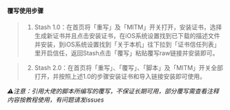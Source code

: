 #### 覆写使用步骤
> 1. Stash 1.0：在首页将「重写」及「MITM」开关打开，安装证书，选择生成新证书并且点击安装证书，在iOS系统设置找到已下载的描述文件并安装，到iOS系统设置找到「关于本机」往下拉到「证书信任列表」里开启信任，返回Stash点击「覆写」粘贴覆写raw链接并安装即可。

> 2. Stash 2.0：在首页将「重写」、「覆写」、「脚本」及「MITM」开关全部打开，并按照上述1.0的步骤安装证书和导入链接安装即可使用。

*⚠️注意：引用大佬的脚本所编写的覆写，不保证长期可用，部分覆写需查看注释内容按教程使用，有问题请发issues*

